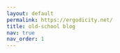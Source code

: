 ```yaml
---
layout: default
permalink: https://ergodicity.net/
title: old-school blog
nav: true
nav_order: 1
---
```

